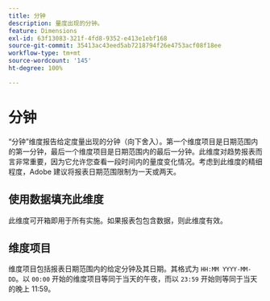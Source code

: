 ```yaml
---
title: 分钟
description: 量度出现的分钟。
feature: Dimensions
exl-id: 63f13083-321f-4fd8-9352-e413e1ebf168
source-git-commit: 35413ac43eed5ab7218794f26e4753acf08f18ee
workflow-type: tm+mt
source-wordcount: '145'
ht-degree: 100%

---
```


# 分钟

“分钟”维度报告给定度量出现的分钟（向下舍入）。第一个维度项目是日期范围内的第一分钟，最后一个维度项目是日期范围内的最后一分钟。此维度对趋势报表而言非常重要，因为它允许您查看一段时间内的量度变化情况。考虑到此维度的精细程度，Adobe 建议将报表日期范围限制为一天或两天。

## 使用数据填充此维度

此维度可开箱即用于所有实施。如果报表包包含数据，则此维度有效。

## 维度项目

维度项目包括报表日期范围内的给定分钟及其日期。其格式为 `HH:MM YYYY-MM-DD`。以 `00:00` 开始的维度项目等同于当天的午夜，而以 `23:59` 开始则等同于当天的晚上 11:59。

